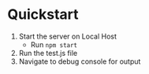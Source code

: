 # Quickstart

1. Start the server on Local Host
   - Run `npm start`
2. Run the test.js file
3. Navigate to debug console for output
